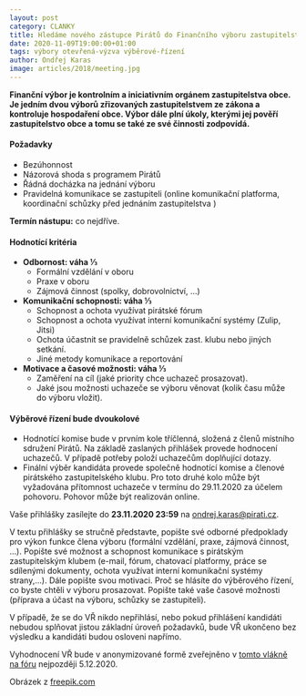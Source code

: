 ```yaml
---
layout: post
category: CLANKY
title: Hledáme nového zástupce Pirátů do Finančního výboru zastupitelstva města Pardubic.
date: 2020-11-09T19:00:00+01:00
tags: výbory otevřená-výzva výběrové-řízení
author: Ondřej Karas
image: articles/2018/meeting.jpg
---
```


**Finanční výbor je kontrolním a iniciativním orgánem zastupitelstva obce. Je jedním dvou výborů zřizovaných zastupitelstvem ze zákona a  kontroluje hospodaření obce. Výbor dále plní úkoly, kterými jej pověří zastupitelstvo obce a tomu se také ze své činnosti zodpovídá.**

#### Požadavky
* Bezúhonnost
* Názorová shoda s programem Pirátů
* Řádná docházka na jednání výboru
* Pravidelná komunikace se zastupiteli (online komunikační platforma, koordinační schůzky před jednáním zastupitelstva )

**Termín nástupu:** co nejdříve.

#### Hodnotící kritéria
* **Odbornost: váha ⅓**
  * Formální vzdělání v oboru
  * Praxe v oboru
  * Zájmová činnost (spolky, dobrovolnictví, …)
* **Komunikační schopnosti: váha ⅓**
  * Schopnost a ochota využívat pirátské fórum
  * Schopnost a ochota využívat interní komunikační systémy (Zulip, Jitsi)
  * Ochota účastnit se pravidelně schůzek zast. klubu nebo jiných setkání.
  * Jiné metody komunikace a reportování
* **Motivace a časové možnosti: váha ⅓**
  * Zaměření na cíl (jaké priority chce uchazeč prosazovat).
  * Jaké jsou možnosti uchazeče se výboru věnovat (kolik času může do výboru vložit).

#### Výběrové řízení bude dvoukolové
* Hodnotící komise bude v prvním kole tříčlenná, složená z členů místního sdružení Pirátů. Na základě zaslaných přihlášek provede hodnocení uchazečů. V případě potřeby položí uchazečům doplňující dotazy.
* Finální výběr kandidáta provede společně hodnotící komise a členové pirátského zastupitelského klubu. Pro toto druhé kolo může být vyžadována přítomnost uchazeče v termínu do 29.11.2020 za účelem pohovoru. Pohovor může být realizován online.

Vaše přihlášky zasílejte do **23.11.2020 23:59** na ondrej.karas@pirati.cz.

V textu přihlášky se stručně představte, popište své odborné předpoklady pro výkon funkce člena výboru (formální vzdělání, praxe, zájmová činnost, ...). Popište své možnost a schopnost komunikace s pirátským zastupitelským klubem (e-mail, fórum, chatovací platformy, práce se sdílenými dokumenty, ochota využívat interní komunikační systémy strany,...). Dále popište svou motivaci. Proč se hlásíte do výběrového řízení, co byste chtěli v výboru prosazovat. Popište také vaše časové možnosti (příprava a účast na výboru, schůzky se zastupiteli).

V případě, že se do VŘ nikdo nepřihlásí, nebo pokud přihlášení kandidáti nebudou splňovat jistou základní úroveň požadavků, bude VŘ ukončeno bez výsledku a kandidáti budou osloveni napřímo.

Vyhodnocení VŘ bude v anonymizované formě zveřejněno v [tomto vlákně na fóru](https://forum.pirati.cz/viewtopic.php?f=1350&t=54605) nejpozději 5.12.2020.

Obrázek z [freepik.com](https://www.freepik.com/free-vector/business-meeting-silhouettes_723252.htm)
